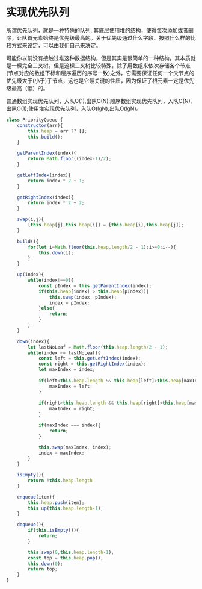 # 实现优先队列

所谓优先队列，就是一种特殊的队列, 其底层使用堆的结构，使得每次添加或者删除，让队首元素始终是优先级最高的。关于优先级通过什么字段、按照什么样的比较方式来设定，可以由我们自己来决定。

可能你以前没有接触过堆这种数据结构，但是其实是很简单的一种结构，其本质就是一棵完全二叉树。但是这棵二叉树比较特殊，除了用数组来依次存储各个节点(节点对应的数组下标和层序遍历的序号一致)之外，它需要保证任何一个父节点的优先级大于(小于)子节点，这也是它最关键的性质，因为保证了根元素一定是优先级最高（低）的。

普通数组实现优先队列，入队O(1),出队O(N);顺序数组实现优先队列，入队O(N),出队O(1);使用堆实现优先队列，入队O(lgN),出队O(lgN)。

```js
class PriorityQueue {
    constructor(arr){
        this.heap = arr ?? [];
        this.build();
    }

    getParentIndex(index){
        return Math.floor((index-1)/2);
    }

    getLeftIndex(index){
        return index * 2 + 1;
    }

    getRightIndex(index){
        return index * 2 + 2;
    }

    swap(i,j){
        [this.heap[j],this.heap[i]] = [this.heap[i],this.heap[j]];
    }

    build(){
        for(let i=Math.floor(this.heap.length/2 - 1);i>=0;i--){
            this.down(i);
        }
    }

    up(index){
        while(index!==0){
            const pIndex = this.getParentIndex(index);
            if(this.heap[index] > this.heap[pIndex]){
                this.swap(index, pIndex);
                index = pIndex;
            }else{
                return;
            }
        }
    }

    down(index){
        let lastNoLeaf = Math.floor(this.heap.length/2 - 1);
        while(index <= lastNoLeaf){
            const left = this.getLeftIndex(index);
            const right = this.getRightIndex(index);
            let maxIndex = index;
            
            if(left<this.heap.length && this.heap[left]>this.heap[maxIndex]){
                maxIndex = left;
            }
            
            if(right<this.heap.length && this.heap[right]>this.heap[maxIndex]){
                maxIndex = right;
            }

            if(maxIndex === index){
                return;
            }

            this.swap(maxIndex, index);
            index = maxIndex;
        }
    }

    isEmpty(){
        return !this.heap.length
    }

    enqueue(item){
        this.heap.push(item);
        this.up(this.heap.length-1);
    }

    dequeue(){
        if(this.isEmpty()){
            return;
        }

        this.swap(0,this.heap.length-1);
        const top = this.heap.pop();
        this.down(0);
        return top;
    }
}
```